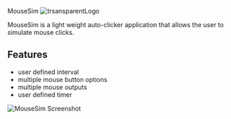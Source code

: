 MouseSim  ![trsansparentLogo](https://github.com/user-attachments/assets/be4a6ced-5e9c-49d8-98cc-9f25d85dd553)



MouseSim is a light weight auto-clicker application that allows the user to simulate mouse clicks. 
## Features 
- user defined interval
- multiple mouse button options 
- multiple mouse outputs
- user defined timer
  
![MouseSim Screenshot](https://github.com/user-attachments/assets/ba3c5df5-aca5-4650-965d-cb839210e3f4)
